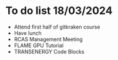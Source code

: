 # To do list 18/03/2024

+ Attend first half of gitkraken course
+ Have lunch
+ RCAS Management Meeting
+ FLAME GPU Tutorial
+ TRANSENERGY Code Blocks